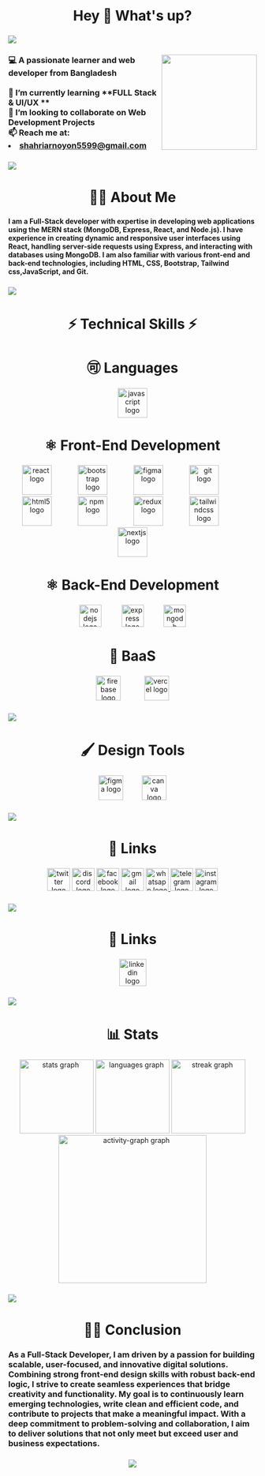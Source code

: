 <br clear="both">

<h1 align="center">Hey 👋 What's up?</h1>

###

<div>
  <img style="100%" src="https://capsule-render.vercel.app/api?type=soft&height=60&section=header&reversal=false&fontSize=35&fontColor=FFFFFF&fontAlign=50&fontAlignY=50&stroke=-&descSize=20&descAlign=50&descAlignY=50&theme=default"  />
</div>

###

<img align="right" height="193" src="https://media2.giphy.com/media/v1.Y2lkPTc5MGI3NjExMWJoaGU4cHZrdDJldXhnMDRxd25xeXJ0NDMxNHo0N2hkN2R3c2I4MCZlcD12MV9pbnRlcm5hbF9naWZfYnlfaWQmY3Q9Zw/cFdHXXm5GhJsc/giphy.gif"  />

###

<h3 align="left">💻 A passionate learner and web developer from Bangladesh<br><br>🌱 I’m currently learning **FULL Stack & UI/UX **<br>🤝 I’m looking to collaborate on Web Development Projects<br>📫 Reach me at: <a href=" shahriarnoyon5599@gmail.com"> <li>  shahriarnoyon5599@gmail.com </li> </a> </h3>

###

<h3 align="left"></h3>

###

<h3 align="left"></h3>

###

<div>
  <img style="100%" src="https://capsule-render.vercel.app/api?type=soft&height=3&section=header&reversal=false&fontSize=35&fontColor=FFFFFF&fontAlign=50&fontAlignY=50&stroke=-&descSize=20&descAlign=50&descAlignY=50&color=gradient"  />
</div>

###

<h1 align="center">🕵️‍♂️ About Me</h1>

###

<h4 align="left">I am a Full-Stack developer with expertise in developing web applications using the MERN stack (MongoDB, Express, React, and Node.js). I have experience in creating dynamic and responsive user interfaces using React, handling server-side requests using Express, and interacting with databases using MongoDB. I am also familiar with various front-end and back-end technologies, including HTML, CSS, Bootstrap, Tailwind css,JavaScript, and Git.</h4>

###

<h3 align="left"></h3>

###

<div>
  <img style="100%" src="https://capsule-render.vercel.app/api?type=soft&height=3&section=header&reversal=false&fontSize=35&fontColor=FFFFFF&fontAlign=50&fontAlignY=50&stroke=-&descSize=20&descAlign=50&descAlignY=50&color=gradient"  />
</div>

###

<h3 align="left"></h3>

###

<h1 align="center">⚡ Technical Skills ⚡</h1>

###

<h3 align="left"></h3>

###

<h1 align="center">🉑 Languages</h1>

###

<div align="center">
  <img src="https://img.shields.io/badge/JavaScript-F7DF1E?logo=javascript&logoColor=black&style=for-the-badge" height="60" alt="javascript logo"  />
</div>

###

<h3 align="left"></h3>

###

<h1 align="center">⚛️ Front-End Development</h1>

###

<div align="center">
  <img src="https://cdn.jsdelivr.net/gh/devicons/devicon/icons/react/react-original-wordmark.svg" height="60" alt="react logo"  />
  <img width="45" />
  <img src="https://cdn.jsdelivr.net/gh/devicons/devicon/icons/bootstrap/bootstrap-original-wordmark.svg" height="60" alt="bootstrap logo"  />
  <img width="45" />
  <img src="https://cdn.jsdelivr.net/gh/devicons/devicon/icons/figma/figma-original.svg" height="60" alt="figma logo"  />
  <img width="45" />
  <img src="https://cdn.jsdelivr.net/gh/devicons/devicon/icons/git/git-plain-wordmark.svg" height="60" alt="git logo"  />
  <img width="45" />
  <img src="https://cdn.jsdelivr.net/gh/devicons/devicon/icons/html5/html5-plain-wordmark.svg" height="60" alt="html5 logo"  />
  <img width="45" />
  <img src="https://cdn.jsdelivr.net/gh/devicons/devicon/icons/npm/npm-original-wordmark.svg" height="60" alt="npm logo"  />
  <img width="45" />
  <img src="https://cdn.jsdelivr.net/gh/devicons/devicon/icons/redux/redux-original.svg" height="60" alt="redux logo"  />
  <img width="45" />
  <img src="https://cdn.jsdelivr.net/gh/devicons/devicon/icons/tailwindcss/tailwindcss-original-wordmark.svg" height="60" alt="tailwindcss logo"  />
  <img width="45" />
  <img src="https://cdn.jsdelivr.net/gh/devicons/devicon/icons/nextjs/nextjs-original.svg" height="60" alt="nextjs logo"  />
</div>

###

<h3 align="left"></h3>

###

<h1 align="center">⚛️ Back-End Development</h1>

###

<div align="center">
  <img src="https://img.shields.io/badge/Node.js-339933?logo=nodedotjs&logoColor=white&style=for-the-badge" height="45" alt="nodejs logo"  />
  <img width="33" />
  <img src="https://img.shields.io/badge/Express-000000?logo=express&logoColor=white&style=for-the-badge" height="45" alt="express logo"  />
  <img width="33" />
  <img src="https://img.shields.io/badge/MongoDB-47A248?logo=mongodb&logoColor=white&style=for-the-badge" height="45" alt="mongodb logo"  />
</div>

###

<h3 align="left"></h3>

###

<h1 align="center">🔐 BaaS</h1>

###

<div align="center">
  <img src="https://img.shields.io/badge/Firebase-FFCA28?logo=firebase&logoColor=black&style=for-the-badge" height="50" alt="firebase logo"  />
  <img width="40" />
  <img src="https://img.shields.io/badge/Vercel-000000?logo=vercel&logoColor=white&style=for-the-badge" height="50" alt="vercel logo"  />
</div>

###

<h3 align="left"></h3>

###

<div>
  <img style="100%" src="https://capsule-render.vercel.app/api?type=soft&height=3&section=header&reversal=false&fontSize=35&fontColor=FFFFFF&fontAlign=50&fontAlignY=50&stroke=-&descSize=20&descAlign=50&descAlignY=50&color=gradient"  />
</div>

###

<h3 align="left"></h3>

###

<h1 align="center">🖌️ Design Tools</h1>

###

<div align="center">
  <img src="https://img.shields.io/badge/Figma-F24E1E?logo=figma&logoColor=white&style=for-the-badge" height="50" alt="figma logo"  />
  <img width="30" />
  <img src="https://img.shields.io/badge/Canva-00C4CC?logo=canva&logoColor=black&style=for-the-badge" height="50" alt="canva logo"  />
</div>

###

<h3 align="left"></h3>

###

<div>
  <img style="100%" src="https://capsule-render.vercel.app/api?type=soft&height=3&section=header&reversal=false&fontSize=35&fontColor=FFFFFF&fontAlign=50&fontAlignY=50&stroke=-&descSize=20&descAlign=50&descAlignY=50&color=gradient"  />
</div>

###

<h3 align="left"></h3>

###

<h1 align="center">🔗 Links</h1>

###

<div align="center">
  <img src="https://img.shields.io/static/v1?message=Twitch&logo=twitch&label=&color=9146FF&logoColor=white&labelColor=&style=plastic" height="46" alt="twitter logo"  />
  <img src="https://img.shields.io/static/v1?message=Discord&logo=discord&label=&color=7289DA&logoColor=white&labelColor=&style=plastic" height="46" alt="discord logo"  />
  <img src="https://img.shields.io/static/v1?message=Facebook&logo=facebook&label=&color=1877F2&logoColor=white&labelColor=&style=plastic" height="46" alt="facebook logo"  />
  <img src="https://img.shields.io/static/v1?message=Gmail&logo=gmail&label=&color=D14836&logoColor=white&labelColor=&style=plastic" height="46" alt="gmail logo"  />
  <a href="017905355" target="_blank">
    <img src="https://img.shields.io/static/v1?message=Whatsapp&logo=whatsapp&label=&color=25D366&logoColor=white&labelColor=&style=plastic" height="46" alt="whatsapp logo"  />
  </a>
  <img src="https://img.shields.io/static/v1?message=Telegram&logo=telegram&label=&color=2CA5E0&logoColor=white&labelColor=&style=plastic" height="46" alt="telegram logo"  />
  <img src="https://img.shields.io/static/v1?message=Instagram&logo=instagram&label=&color=E4405F&logoColor=white&labelColor=&style=plastic" height="46" alt="instagram logo"  />
</div>

###

<h3 align="left"></h3>

###

<div>
  <img style="100%" src="https://capsule-render.vercel.app/api?type=soft&height=3&section=header&reversal=false&fontSize=35&fontColor=FFFFFF&fontAlign=50&fontAlignY=50&stroke=-&descSize=20&descAlign=50&descAlignY=50&color=gradient"  />
</div>

###

<h3 align="left"></h3>

###

<h1 align="center">🔗 Links</h1>

###

<div align="center">
  <img src="https://img.shields.io/static/v1?message=LinkedIn&logo=linkedin&label=&color=0077B5&logoColor=white&labelColor=&style=plastic" height="55" alt="linkedin logo"  />
</div>

###

<h3 align="left"></h3>

###

<div>
  <img style="100%" src="https://capsule-render.vercel.app/api?type=soft&height=3&section=header&reversal=false&fontSize=35&fontColor=FFFFFF&fontAlign=50&fontAlignY=50&stroke=-&descSize=20&descAlign=50&descAlignY=50&color=gradient"  />
</div>

###

<h3 align="left"></h3>

###

<h1 align="center">📊 Stats</h1>

###

<h3 align="left"></h3>

###

<div align="center">
  <img src="https://github-readme-stats.vercel.app/api?username=5599noyon&hide_title=false&hide_rank=false&show_icons=true&include_all_commits=true&count_private=true&disable_animations=false&theme=dracula&locale=en&hide_border=false&order=1" height="150" alt="stats graph"  />
  <img src="https://github-readme-stats.vercel.app/api/top-langs?username=5599noyon&locale=en&hide_title=false&layout=compact&card_width=320&langs_count=5&theme=dracula&hide_border=false&order=2" height="150" alt="languages graph"  />
  <img src="https://streak-stats.demolab.com?user=5599noyon&locale=en&mode=daily&theme=dracula&hide_border=false&border_radius=5&order=3" height="150" alt="streak graph"  />
  <img src="https://github-readme-activity-graph.vercel.app/graph?username=5599noyon&radius=16&theme=react&area=true&order=5" height="300" alt="activity-graph graph"  />
</div>

###

<h3 align="left"></h3>

###

<div>
  <img style="100%" src="https://capsule-render.vercel.app/api?type=soft&height=3&section=header&reversal=false&fontSize=35&fontColor=FFFFFF&fontAlign=50&fontAlignY=50&stroke=-&descSize=20&descAlign=50&descAlignY=50&color=gradient"  />
</div>

###

<h3 align="left"></h3>

###

<h1 align="center">🕵️‍♂️ Conclusion</h1>

###

<h3 align="left">As a Full-Stack Developer, I am driven by a passion for building scalable, user-focused, and innovative digital solutions. Combining strong front-end design skills with robust back-end logic, I strive to create seamless experiences that bridge creativity and functionality. My goal is to continuously learn emerging technologies, write clean and efficient code, and contribute to projects that make a meaningful impact. With a deep commitment to problem-solving and collaboration, I aim to deliver solutions that not only meet but exceed user and business expectations.</h3>

###

<div align="center">
  <img src="https://visitor-badge.laobi.icu/badge?page_id=5599noyon.5599noyon&"  />
</div>

###
